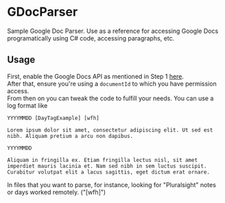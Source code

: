# GDocParser
Sample Google Doc Parser. Use as a reference for accessing Google Docs programatically using C# code, accessing paragraphs, etc.
## Usage
First, enable the Google Docs API as mentioned in Step 1 [here](https://developers.google.com/docs/api/quickstart/dotnet).<br>
After that, ensure you're using a `documentId` to which you have permission access.<br>
From then on you can tweak the code to fulfill your needs. You can use a log format like
```
YYYYMMDD [DayTagExample] [wfh]

Lorem ipsum dolor sit amet, consectetur adipiscing elit. Ut sed est nibh. Aliquam pretium a arcu non dapibus.

YYYYMMDD

Aliquam in fringilla ex. Etiam fringilla lectus nisl, sit amet imperdiet mauris lacinia et. Nam sed nibh in sem luctus suscipit. Curabitur volutpat elit a lacus sagittis, eget dictum erat ornare.
```
In files that you want to parse, for instance, looking for "Pluralsight" notes or days worked remotely. ("[wfh]")<br>


